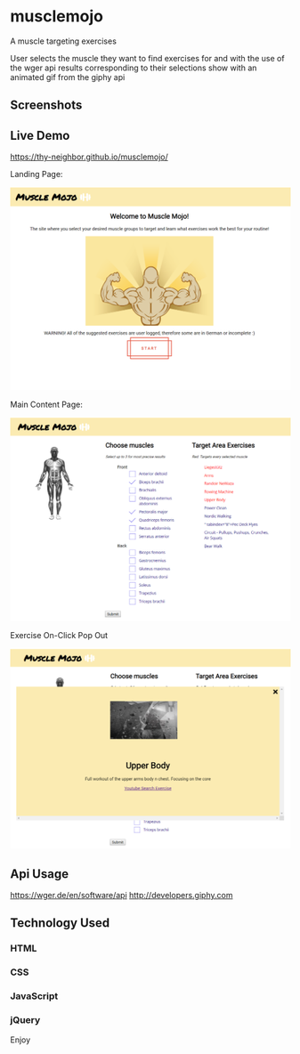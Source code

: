 # musclemojo
A muscle targeting exercises

User selects the muscle they want to find exercises for and with the use of the wger api 
results corresponding to their selections show with an animated gif from the giphy api

## Screenshots

## Live Demo
https://thy-neighbor.github.io/musclemojo/

Landing Page:

![Landing page](Screenshots/Landing-page.png)

Main Content Page:

![Main page](Screenshots/Main-page.png)

Exercise On-Click Pop Out

![Exercise pop out](Screenshots/Exercise-pop-out.png)

## Api Usage
https://wger.de/en/software/api
http://developers.giphy.com

## Technology Used

### HTML
### CSS
### JavaScript
### jQuery


Enjoy



